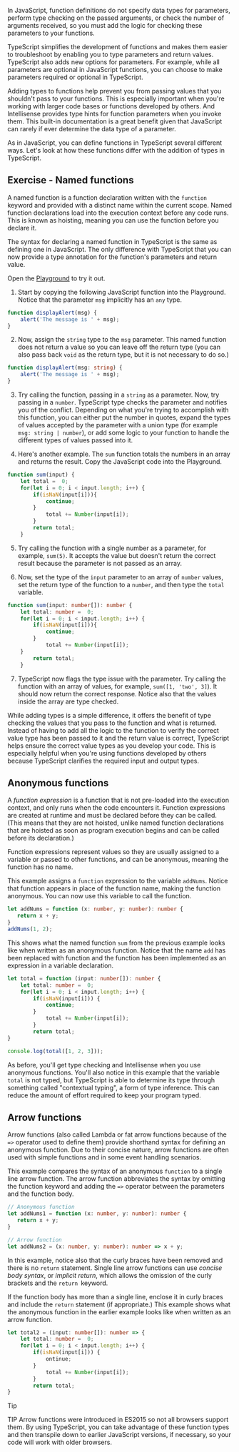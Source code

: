 In JavaScript, function definitions do not specify data types for parameters, perform type checking on the passed arguments, or check the number of arguments received, so you must add the logic for checking these parameters to your functions.

TypeScript simplifies the development of functions and makes them easier to troubleshoot by enabling you to type parameters and return values. TypeScript also adds new options for parameters. For example, while all parameters are optional in JavaScript functions, you can choose to make parameters required or optional in TypeScript.

Adding types to functions help prevent you from passing values that you shouldn't pass to your functions. This is especially important when you're working with larger code bases or functions developed by others. And Intellisense provides type hints for function parameters when you invoke them. This built-in documentation is a great benefit given that JavaScript can rarely if ever determine the data type of a parameter.

As in JavaScript, you can define functions in TypeScript several different ways. Let's look at how these functions differ with the addition of types in TypeScript.

## Exercise - Named functions

A named function is a function declaration written with the `function` keyword and provided with a distinct name within the current scope. Named function declarations load into the execution context before any code runs. This is known as hoisting, meaning you can use the function before you declare it.

The syntax for declaring a named function in TypeScript is the same as defining one in JavaScript. The only difference with TypeScript that you can now provide a type annotation for the function's parameters and return value.

Open the [Playground](https://www.typescriptlang.org/play) to try it out.

1. Start by copying the following JavaScript function into the Playground. Notice that the parameter `msg` implicitly has an `any` type.

```javascript
function displayAlert(msg) {
	alert('The message is ' + msg);
}

```

2. Now, assign the `string` type to the `msg` parameter. This named function does not return a value so you can leave off the return type (you can also pass back `void` as the return type, but it is not necessary to do so.)

```typescript
function displayAlert(msg: string) {
	alert('The message is ' + msg);
}

```

3. Try calling the function, passing in a `string` as a parameter. Now, try passing in a `number`. TypeScript type checks the parameter and notifies you of the conflict. Depending on what you're trying to accomplish with this function, you can either put the number in quotes, expand the types of values accepted by the parameter with a union type (for example `msg: string | number`), or add some logic to your function to handle the different types of values passed into it.

4. Here's another example. The `sum` function totals the numbers in an array and returns the result. Copy the JavaScript code into the Playground.

```javascript
function sum(input) {
    let total =  0;
    for(let i = 0; i < input.length; i++) {
        if(isNaN(input[i])){
            continue;
        }
            total += Number(input[i]);
        }
        return total;
    }

```

5. Try calling the function with a single number as a parameter, for example, `sum(5)`. It accepts the value but doesn't return the correct result because the parameter is not passed as an array.

6. Now, set the type of the `input` parameter to an array of `number` values, set the return type of the function to a `number`, and then type the `total` variable.

```typescript
function sum(input: number[]): number {        
    let total: number =  0;
    for(let i = 0; i < input.length; i++) {
        if(isNaN(input[i])){
            continue;
        }
            total += Number(input[i]);
	}
        return total;
    }

```

7. TypeScript now flags the type issue with the parameter. Try calling the function with an array of values, for example, `sum([1, 'two', 3]`). It should now return the correct response. Notice also that the values inside the array are type checked.

While adding types is a simple difference, it offers the benefit of type checking the values that you pass to the function and what is returned. Instead of having to add all the logic to the function to verify the correct value type has been passed to it and the return value is correct, TypeScript helps ensure the correct value types as you develop your code. This is especially helpful when you're using functions developed by others because TypeScript clarifies the required input and output types.

## Anonymous functions

A *function expression* is a function that is not pre-loaded into the execution context, and only runs when the code encounters it. Function expressions are created at runtime and must be declared before they can be called. (This means that they are not hoisted, unlike named function declarations that are hoisted as soon as program execution begins and can be called before its declaration.)

Function expressions represent values so they are usually assigned to a variable or passed to other functions, and can be anonymous, meaning the function has no name.

This example assigns a `function` expression to the variable `addNums`. Notice that function appears in place of the function name, making the function anonymous. You can now use this variable to call the function.

```typescript
let addNums = function (x: number, y: number): number {
   return x + y;
}
addNums(1, 2);

```

This shows what the named function `sum` from the previous example looks like when written as an anonymous function. Notice that the name `add` has been replaced with function and the function has been implemented as an expression in a variable declaration.

```typescript
let total = function (input: number[]): number {
    let total: number =  0;
    for(let i = 0; i < input.length; i++) {
        if(isNaN(input[i])) {
            continue;
        }
            total += Number(input[i]);
        }
        return total;
}

console.log(total([1, 2, 3]));

```

As before, you'll get type checking and Intellisense when you use anonymous functions. You'll also notice in this example that the variable `total` is not typed, but TypeScript is able to determine its type through something called "contextual typing", a form of type inference. This can reduce the amount of effort required to keep your program typed.

## Arrow functions

Arrow functions (also called Lambda or fat arrow functions because of the `=>` operator used to define them) provide shorthand syntax for defining an anonymous function. Due to their concise nature, arrow functions are often used with simple functions and in some event handling scenarios.

This example compares the syntax of an anonymous `function` to a single line arrow function. The arrow function abbreviates the syntax by omitting the function keyword and adding the `=>` operator between the parameters and the function body.

```typescript
// Anonymous function
let addNums1 = function (x: number, y: number): number {
   return x + y;
}

// Arrow function
let addNums2 = (x: number, y: number): number => x + y;

```

In this example, notice also that the curly braces have been removed and there is no `return` statement. Single line arrow functions can use *concise body syntax*, or *implicit return*, which allows the omission of the curly brackets and the `return `keyword.

If the function body has more than a single line, enclose it in curly braces and include the `return` statement (if appropriate.) This example shows what the anonymous function in the earlier example looks like when written as an arrow function.

```typescript
let total2 = (input: number[]): number => {
    let total: number =  0;
    for(let i = 0; i < input.length; i++) {
        if(isNaN(input[i])) {
            ontinue;
        }
            total += Number(input[i]);
        }
        return total;
}

```

> [!TIP]
> TIP Arrow functions were introduced in ES2015 so not all browsers support them. By using TypeScript, you can take advantage of these function types and then transpile down to earlier JavaScript versions, if necessary, so your code will work with older browsers.

